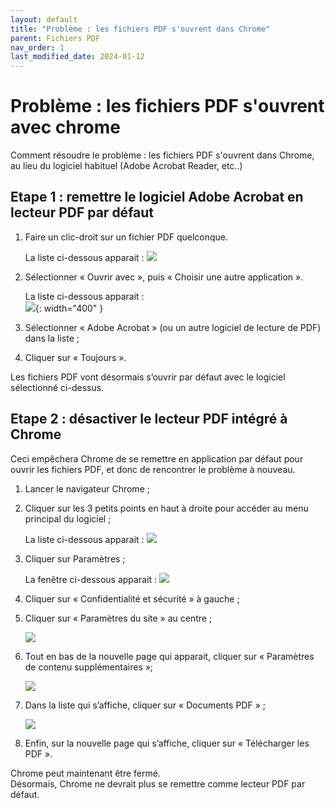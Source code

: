 ```yaml
---
layout: default
title: "Problème : les fichiers PDF s'ouvrent dans Chrome"
parent: Fichiers PDF
nav_order: 1
last_modified_date: 2024-01-12
---
```


# Problème : les fichiers PDF s'ouvrent avec chrome

Comment résoudre le problème : les fichiers PDF s'ouvrent dans Chrome, au lieu du logiciel habituel (Adobe Acrobat Reader, etc..)


## Etape 1 : remettre le logiciel Adobe Acrobat en lecteur PDF par défaut
1.	Faire un clic-droit sur un fichier PDF quelconque.
    
    La liste ci-dessous apparait : 
    ![](IMG_Pb-PDF-Chrome-1.png)
2.	Sélectionner « Ouvrir avec », puis « Choisir une autre application ».
    
    La liste ci-dessous apparait :  
    ![](IMG_Pb-PDF-Chrome-2.png){: width="400" }
3.	Sélectionner « Adobe Acrobat » (ou un autre logiciel de lecture de PDF) dans la liste ;  

4.	Cliquer sur « Toujours ». 

Les fichiers PDF vont désormais s’ouvrir par défaut avec le logiciel sélectionné ci-dessus.
## Etape 2 : désactiver le lecteur PDF intégré à Chrome

Ceci empêchera Chrome de se remettre en application par défaut pour ouvrir les fichiers PDF, et donc de rencontrer le problème à nouveau.

1. Lancer le navigateur Chrome ;  

2. Cliquer sur les 3 petits points en haut à droite pour accéder au menu principal du logiciel ;  
    
    La liste ci-dessous apparait :
    ![](IMG_Pb-PDF-Chrome-3.png)
1. Cliquer sur Paramètres ;  
    
    La fenêtre ci-dessous apparait :
    ![](IMG_Pb-PDF_Chrome-4.png)
4. Cliquer sur « Confidentialité et sécurité » à gauche ;  

5. Cliquer sur « Paramètres du site » au centre ;
    
    ![](IMG_Pb-PDF-Chrome-5.png)
6. Tout en bas de la nouvelle page qui apparait, cliquer sur « Paramètres de contenu supplémentaires »;
    
    ![](IMG_Pb-PDF-Chrome-6.png)
  
7. Dans la liste qui s’affiche, cliquer sur « Documents PDF » ;
    
    ![](IMG_Pb-PDF-Chrome-7.png)
8. Enfin, sur la nouvelle page qui s’affiche, cliquer sur « Télécharger les PDF ».


Chrome peut maintenant être fermé.  
Désormais, Chrome ne devrait plus se remettre comme lecteur PDF par défaut.
